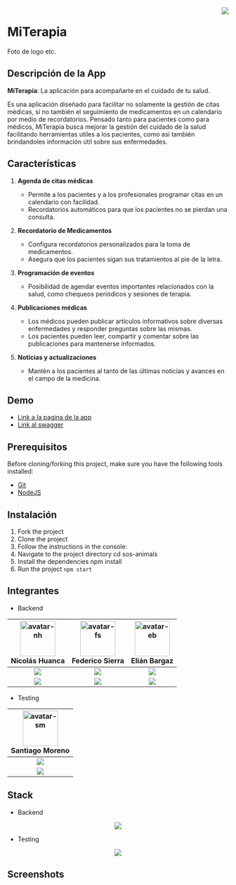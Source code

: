 <img align="right" src="https://visitor-badge.laobi.icu/badge?page_id=Elibar19.s15-19-t-java-react-personal" />


# MiTerapia

Foto de logo etc.


## Descripción de la App

__MiTerapia__: La aplicación para acompañarte en el cuidado de tu salud.

Es una aplicación diseñado para facilitar no solamente la gestión de citas médicas, si no también el seguimiento de medicamentos en un calendario por medio de recordatorios. 
Pensado tanto para pacientes como para médicos, MiTerapia busca mejorar la gestión del cuidado de la salud facilitando herramientas utiles a los pacientes, como así también brindandoles información útil sobre sus enfermedades.


## Características

1. **Agenda de citas médicas**
   - Permite a los pacientes y a los profesionales programar citas en un calendario con facilidad.
   - Recordatorios automáticos para que los pacientes no se pierdan una consulta.

2. **Recordatorio de Medicamentos**
   - Configura recordatorios personalizados para la toma de medicamentos.
   - Asegura que los pacientes sigan sus tratamientos al pie de la letra.

3. **Programación de eventos**
   - Posibilidad de agendar eventos importantes relacionados con la salud, como chequeos periódicos y sesiones de terapia.

4. **Publicaciones médicas**
   - Los médicos pueden publicar artículos informativos sobre diversas enfermedades y responder preguntas sobre las mismas.
   - Los pacientes pueden leer, compartir y comentar sobre las publicaciones para mantenerse informados.
     
5. **Noticias y actualizaciones**
   - Mantén a los pacientes al tanto de las últimas noticias y avances en el campo de la medicina.

## Demo

- [Link a la pagina de la app](https://www.google.com)
- [Link al swagger](https://www.google.com)


## Prerequisitos

Before cloning/forking this project, make sure you have the following tools installed:

- [Git](https://git-scm.com/downloads "Git Download Page")
- [NodeJS](https://nodejs.org/en/download/ "NodeJs Download Page")


## Instalación

1. Fork the project
2. Clone the project
3. Follow the instructions in the console:
4. Navigate to the project directory cd sos-animals
5. Install the dependencies npm install
6. Run the project `npm start`


## Integrantes

- Backend

|                           <img src="https://avatars.githubusercontent.com/u/91564340?v=4" title="avatar-nh" width="80" height="80"><br/>Nicolás Huanca                           |                               <img src="https://avatars.githubusercontent.com/u/111662767?v=4" title="avatar-fs" width="80" height="80"><br/>Federico Sierra                                |                                 <img src="https://avatars.githubusercontent.com/u/122175106?v=4" title="avatar-eb" width="80" height="80"><br/>Elián Bargaz                                 |
|:--------------------------------------------------------------------------------------------------------------------------------------------------------------------------------:|:-------------------------------------------------------------------------------------------------------------------------------------------------------------------------------------------:|:-------------------------------------------------------------------------------------------------------------------------------------------------------------------------------------------:|
| <a href="https://www.linkedin.com/in/nicolas-huanca/"><img src="https://img.shields.io/badge/linkedin%20-%230077B5.svg?&style=for-the-badge&logo=linkedin&logoColor=white"/></a> | <a href="https://www.linkedin.com/in/federico-sierra-516030235/"><img src="https://img.shields.io/badge/linkedin%20-%230077B5.svg?&style=for-the-badge&logo=linkedin&logoColor=white"/></a> | <a href="https://www.linkedin.com/in/federico-sierra-516030235/"><img src="https://img.shields.io/badge/linkedin%20-%230077B5.svg?&style=for-the-badge&logo=linkedin&logoColor=white"/></a> | 
|          <a href="https://github.com/nicolas2289h/"><img src="https://img.shields.io/badge/github-%23121011.svg?&style=for-the-badge&logo=github&logoColor=white"/></a>          |                <a href="https://github.com/federicojsd"><img src="https://img.shields.io/badge/github-%23121011.svg?&style=for-the-badge&logo=github&logoColor=white"/></a>                 |                  <a href="https://github.com/Elibar19"><img src="https://img.shields.io/badge/github-%23121011.svg?&style=for-the-badge&logo=github&logoColor=white"/></a>                  |

- Testing

|                          <img src="https://avatars.githubusercontent.com/u/165205016?v=4" title="avatar-sm" width="80" height="80"><br/>Santiago Moreno                           |
|:---------------------------------------------------------------------------------------------------------------------------------------------------------------------------------:|
| <a href="https://www.linkedin.com/in/santiagoamoreno/"><img src="https://img.shields.io/badge/linkedin%20-%230077B5.svg?&style=for-the-badge&logo=linkedin&logoColor=white"/></a> |
|         <a href="https://github.com/SantiagoMoreno98"><img src="https://img.shields.io/badge/github-%23121011.svg?&style=for-the-badge&logo=github&logoColor=white"/></a>         |


## Stack

- Backend
<div align="center">
    <img src="https://skillicons.dev/icons?i=java,react,css,vscode,github,git,mysql" /><br>
</div>

- Testing
<div align="center">
    <img src="https://skillicons.dev/icons?i=bootstrap,mui,postman,jira" /><br>
</div>


## Screenshots
